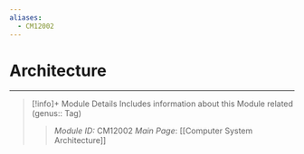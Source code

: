 ```yaml
---
aliases:
  - CM12002
---
```

# Architecture
---
> [!info]+ Module Details
> Includes information about this Module related (genus:: Tag)
> > *Module ID:* CM12002
> > *Main Page*: [[Computer System Architecture]]
